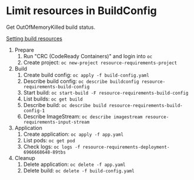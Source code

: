 # Limit resources in BuildConfig

Get OutOfMemoryKilled build status.

[Setting build resources](https://docs.openshift.com/container-platform/4.8/cicd/builds/advanced-build-operations.html#builds-setting-build-resources_advanced-build-operations)

1. Prepare
   1. Run "CRC (CodeReady Containers)" and login into `oc`
   1. Create project: `oc new-project resource-requirements-project`
1. Build
   1. Create build config: `oc apply -f build-config.yaml`
   1. Describe build config: `oc describe buildconfig resource-requirements-build-config`
   1. Start build: `oc start-build -F resource-requirements-build-config`
   1. List builds: `oc get build`
   1. Describe build: `oc describe build resource-requirements-build-config-1`
   1. Describe ImageStream: `oc describe imagestream resource-requirements-input-stream`
1. Application
   1. Create application: `oc apply -f app.yaml`
   1. List pods: `oc get pod`
   1. Check logs: `oc logs -f resource-requirements-deployment-6966668648-89tbs`
1. Cleanup
   1. Delete application: `oc delete -f app.yaml`
   1. Delete build: `oc delete -f build-config.yaml`
